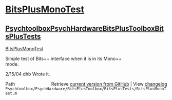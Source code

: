# [BitsPlusMonoTest](BitsPlusMonoTest)
## [Psychtoolbox](Psychtoolbox)[PsychHardware](PsychHardware)[BitsPlusToolbox](BitsPlusToolbox)[BitsPlusTests](BitsPlusTests)

[BItsPlusMonoTest](BItsPlusMonoTest)  
  
Simple test of Bits++ interface when it is in its Mono++  
mode.  
  
2/15/04  dhb    Wrote it.  




<div class="code_header" style="text-align:right;">
  <span style="float:left;">Path&nbsp;&nbsp;</span> <span class="counter">Retrieve <a href=
  "https://raw.github.com/Psychtoolbox-3/Psychtoolbox-3/beta/Psychtoolbox/PsychHardware/BitsPlusToolbox/BitsPlusTests/BitsPlusMonoTest.m">current version from GitHub</a> | View <a href=
  "https://github.com/Psychtoolbox-3/Psychtoolbox-3/commits/beta/Psychtoolbox/PsychHardware/BitsPlusToolbox/BitsPlusTests/BitsPlusMonoTest.m">changelog</a></span>
</div>
<div class="code">
  <code>Psychtoolbox/PsychHardware/BitsPlusToolbox/BitsPlusTests/BitsPlusMonoTest.m</code>
</div>


